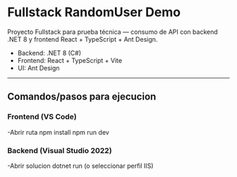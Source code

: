 # Fullstack RandomUser Demo

Proyecto Fullstack para prueba técnica — consumo de API con backend .NET 8 y frontend React + TypeScript + Ant Design.

- Backend: .NET 8 (C#)
- Frontend: React + TypeScript + Vite
- UI: Ant Design

---
## Comandos/pasos para ejecucion

### Frontend (VS Code)
-Abrir ruta
npm install
npm run dev

### Backend (Visual Studio 2022)
-Abrir solucion
dotnet run (o seleccionar perfil IIS)
